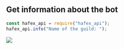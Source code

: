 ## Get information about the bot

```js
const hafex_api = require("hafex_api");
hafex_api.info("Name of the guild: ");
```

<img src="https://i.imgur.com/4vp7HHn.png">